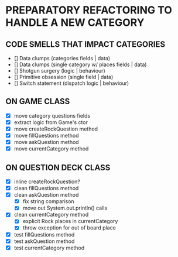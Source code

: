 # PREPARATORY REFACTORING TO HANDLE A NEW CATEGORY 

## CODE SMELLS THAT IMPACT CATEGORIES
- [] Data clumps (categories fields | data)
- [] Data clumps (single category w/ places fields | data)
- [] Shotgun surgery (logic | behaviour)
- [] Primitive obsession (single field | data)
- [] Switch statement (dispatch logic | behaviour)

## ON GAME CLASS
- [X] move category questions fields
- [X] extract logic from Game's ctor
- [X] move createRockQuestion method
- [X] move fillQuestions method
- [X] move askQuestion method
- [X] move currentCategory method

## ON QUESTION DECK CLASS
- [X] inline createRockQuestion?
- [X] clean fillQuestions method
- [X] clean askQuestion method
    - [X] fix string comparison
    - [X] move out System.out.println() calls
- [X] clean currentCategory method
    - [X] explicit Rock places in currentCategory
    - [X] throw exception for out of board place
- [X] test fillQuestions method
- [X] test askQuestion method
- [X] test currentCategory method
